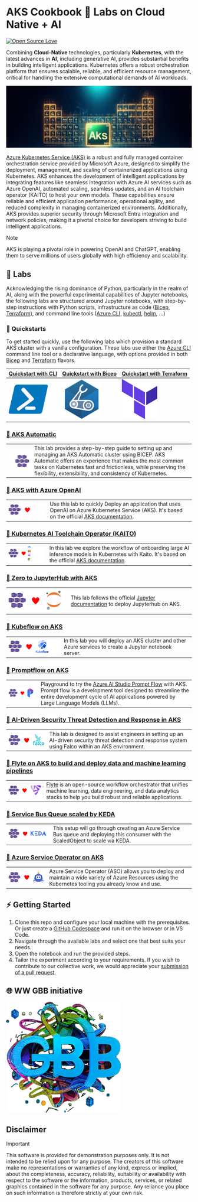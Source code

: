 # AKS Cookbook 🧪 Labs on Cloud Native + AI

[![Open Source Love](https://firstcontributions.github.io/open-source-badges/badges/open-source-v1/open-source.svg)](https://github.com/firstcontributions/open-source-badges)

Combining **Cloud-Native** technologies, particularly **Kubernetes**, with the latest advances in **AI**, including generative AI, provides substantial benefits in building intelligent applications. Kubernetes offers a robust orchestration platform that ensures scalable, reliable, and efficient resource management, critical for handling the extensive computational demands of AI workloads.

![image](media/aks-banner.jpg)

[Azure Kubernetes Service (AKS)](https://learn.microsoft.com/en-us/azure/aks/what-is-aks) is a robust and fully managed container orchestration service provided by Microsoft Azure, designed to simplify the deployment, management, and scaling of containerized applications using Kubernetes. AKS enhances the development of intelligent applications by integrating features like seamless integration with Azure AI services such as Azure OpenAI, automated scaling, seamless updates, and an AI toolchain operator (KAITO) to host your own models. These capabilities ensure reliable and efficient application performance, operational agility, and reduced complexity in managing containerized environments. Additionally, AKS provides superior security through Microsoft Entra integration and network policies, making it a pivotal choice for developers striving to build intelligent applications.
> [!NOTE]
> AKS is playing a pivotal role in powering OpenAI and ChatGPT, enabling them to serve millions of users globally with high efficiency and scalability. 

## 🧪 Labs

Acknowledging the rising dominance of Python, particularly in the realm of AI, along with the powerful experimental capabilities of Jupyter notebooks, the following labs are structured around Jupyter notebooks, with step-by-step instructions with Python scripts, infrastructure as code ([Bicep](https://learn.microsoft.com/en-us/azure/azure-resource-manager/bicep/overview?tabs=bicep), [Terraform](https://www.terraform.io/)), and command line tools ([Azure CLI](https://learn.microsoft.com/en-us/cli/azure/), [kubectl](https://kubernetes.io/docs/reference/kubectl/), [helm](https://helm.sh/), ...)

### 🚀 Quickstarts

To get started quickly, use the following labs which provision a standard AKS cluster with a vanilla configuration. These labs use either the [Azure CLI](https://learn.microsoft.com/en-us/cli/azure/) command line tool or a declarative language, with options provided in both [Bicep](https://learn.microsoft.com/en-us/azure/azure-resource-manager/bicep/overview?tabs=bicep) and [Terraform](https://www.terraform.io/) flavors.

| [Quickstart with CLI](labs/aks-quickstart-cli/aks-quickstart-cli.ipynb)  | [Quickstart with Bicep](labs/aks-quickstart-bicep/aks-quickstart-bicep.ipynb) | [Quickstart with Terraform](labs/aks-quickstart-tf/aks-quickstart-tf.ipynb) |
| -------- | -------- |-------- |
| [![cli](media/cli.png)](labs/aks-quickstart-cli/aks-quickstart-cli.ipynb) | [![bicep](media/bicep.png)](labs/aks-quickstart-bicep/aks-quickstart-bicep.ipynb) | [![terraform](media/tf.png)](labs/aks-quickstart-tf/aks-quickstart-tf.ipynb) |

### [🧪 AKS Automatic](labs/aks-automatic/aks-automatic.ipynb)

|   |  |
| -------- | -------- |
| [![image](media/aks-automatic.png)](labs/aks-automatic/aks-automatic.ipynb) | This lab provides a step-by-step guide to setting up and managing an AKS Automatic cluster using BICEP. AKS Automatic offers an experience that makes the most common tasks on Kubernetes fast and frictionless, while preserving the flexibility, extensibility, and consistency of Kubernetes. |

### [🧪 AKS with Azure OpenAI](labs/aks-openai/aks-openai.ipynb)

|   |  |
| -------- | -------- |
| [![image](media/aks-openai.png)](labs/aks-openai/aks-openai.ipynb) | Use this lab to quickly Deploy an application that uses OpenAI on Azure Kubernetes Service (AKS). It's based on the official [AKS documentation](https://learn.microsoft.com/en-us/azure/aks/open-ai-quickstart?tabs=aoai). |

### [🧪 Kubernetes AI Toolchain Operator (KAITO)](labs/aks-kaito/aks-kaito.ipynb)

|   |  |
| -------- | -------- |
| [![image](media/aks-kaito.png)](labs/aks-kaito/aks-kaito.ipynb) | In this lab we explore the workflow of onboarding large AI inference models in Kubernetes with Kaito.  It's based on the official [AKS documentation](https://learn.microsoft.com/en-us/azure/aks/ai-toolchain-operator).  |

### [🧪 Zero to JupyterHub with AKS](labs/aks-jupyterhub/aks-jupyterhub.ipynb)

|   |  |
| -------- | -------- |
| [![image](media/aks-jupyterhub.png)](labs/aks-jupyterhub/aks-jupyterhub.ipynb) | This lab follows the official [Jupyter documentation](https://z2jh.jupyter.org/en/stable/) to deploy Jupyterhub on AKS. |

### [🧪 Kubeflow on AKS](labs/aks-kubeflow/aks-kubeflow.ipynb)

|   |  |
| -------- | -------- |
| [![image](media/aks-kubeflow.png)](labs/aks-kubeflow/aks-kubeflow.ipynb) | In this lab you will deploy an AKS cluster and other Azure services to create a Jupyter notebook server.  |

### [🧪 Promptflow on AKS](labs/aks-promptflow/aks-promptflow.ipynb)

|   |  |
| -------- | -------- |
| [![image](media/aks-promptflow.png)](labs/aks-promptflow/aks-promptflow.ipynb) | Playground to try the [Azure AI Studio Prompt Flow](https://learn.microsoft.com/en-us/azure/ai-studio/how-to/prompt-flow) with AKS. Prompt flow is a development tool designed to streamline the entire development cycle of AI applications powered by Large Language Models (LLMs). |

### [🧪 AI-Driven Security Threat Detection and Response in AKS](labs/aks-falco/aks-falco.ipynb)

|   |  |
| -------- | -------- |
| [![image](media/aks-falco.png)](labs/aks-falco/aks-falco.ipynb) | This lab is designed to assist engineers in setting up an AI-driven security threat detection and response system using Falco within an AKS environment. |

### [🧪 Flyte on AKS to build and deploy data and machine learning pipelines](labs/aks-flyte/aks-flyte.ipynb)

|   |  |
| -------- | -------- |
| [![image](media/aks-flyte.png)](labs/aks-flyte/aks-flyte.ipynb) | [Flyte](https://docs.flyte.org/en/latest/introduction.html) is an open-source workflow orchestrator that unifies machine learning, data engineering, and data analytics stacks to help you build robust and reliable applications. |

### [🧪 Service Bus Queue scaled by KEDA](labs/aks-keda/aks-keda.ipynb)

|   |  |
| -------- | -------- |
| [![image](media/aks-keda.png)](labs/aks-keda/aks-keda.ipynb) |This setup will go through creating an Azure Service Bus queue and deploying this consumer with the ScaledObject to scale via KEDA. |

### [🧪 Azure Service Operator on AKS](labs/aks-aso/aks-aso.ipynb)

|   |  |
| -------- | -------- |
| [![image](media/aks-aso.png)](labs/aks-aso/aks-aso.ipynb) | Azure Service Operator (ASO) allows you to deploy and maintain a wide variety of Azure Resources using the Kubernetes tooling you already know and use. |

## ⚡ Getting Started

1. Clone this repo and configure your local machine with the prerequisites. Or just create a [GitHub Codespace](https://codespaces.new/Azure-Samples/AI-Gateway/tree/main) and run it on the browser or in VS Code.
2. Navigate through the available labs and select one that best suits your needs.
3. Open the notebook and run the provided steps.
4. Tailor the experiment according to your requirements. If you wish to contribute to our collective work, we would appreciate your [submission of a pull request](CONTRIBUTING.MD).

## 🌐 WW GBB initiative

![GBB](media/gbb.png)

## Disclaimer

> [!IMPORTANT]
> This software is provided for demonstration purposes only. It is not intended to be relied upon for any purpose. The creators of this software make no representations or warranties of any kind, express or implied, about the completeness, accuracy, reliability, suitability or availability with respect to the software or the information, products, services, or related graphics contained in the software for any purpose. Any reliance you place on such information is therefore strictly at your own risk.
